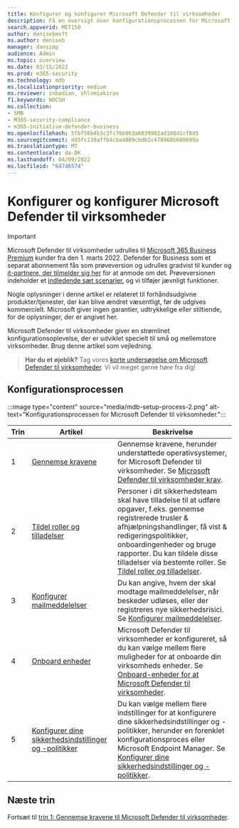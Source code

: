 ```yaml
---
title: Konfigurer og konfigurer Microsoft Defender til virksomheder
description: Få en oversigt over konfigurationsprocessen for Microsoft Defender til virksomheder
search.appverid: MET150
author: denisebmsft
ms.author: deniseb
manager: dansimp
audience: Admin
ms.topic: overview
ms.date: 03/15/2022
ms.prod: m365-security
ms.technology: mdb
ms.localizationpriority: medium
ms.reviewer: inbadian, shlomiakirav
f1.keywords: NOCSH
ms.collection:
- SMB
- M365-security-compliance
- m365-initiative-defender-business
ms.openlocfilehash: 5fbf56b4b3c3fc76b863a6839902ad108d1cf8d5
ms.sourcegitcommit: dd5fc139affb4cba4089cbdb2c478968b680699a
ms.translationtype: MT
ms.contentlocale: da-DK
ms.lasthandoff: 04/09/2022
ms.locfileid: "64746574"
---
```

# <a name="set-up-and-configure-microsoft-defender-for-business"></a>Konfigurer og konfigurer Microsoft Defender til virksomheder

> [!IMPORTANT]
> Microsoft Defender til virksomheder udrulles til [Microsoft 365 Business Premium](../../business-premium/index.md) kunder fra den 1. marts 2022. Defender for Business som et separat abonnement fås som prøveversion og udrulles gradvist til kunder og [it-partnere, der tilmelder sig her](https://aka.ms/mdb-preview) for at anmode om det. Prøveversionen indeholder et [indledende sæt scenarier](mdb-tutorials.md#try-these-preview-scenarios), og vi tilføjer jævnligt funktioner.
> 
> Nogle oplysninger i denne artikel er relateret til forhåndsudgivne produkter/tjenester, der kan blive ændret væsentligt, før de udgives kommercielt. Microsoft giver ingen garantier, udtrykkelige eller stiltiende, for de oplysninger, der er angivet her. 

Microsoft Defender til virksomheder giver en strømlinet konfigurationsoplevelse, der er udviklet specielt til små og mellemstore virksomheder. Brug denne artikel som vejledning.

>
> **Har du et øjeblik?**
> Tag vores <a href="https://microsoft.qualtrics.com/jfe/form/SV_0JPjTPHGEWTQr4y" target="_blank">korte undersøgelse om Microsoft Defender til virksomheder</a>. Vi vil meget gerne høre fra dig!
>

## <a name="the-setup-and-configuration-process"></a>Konfigurationsprocessen

:::image type="content" source="media/mdb-setup-process-2.png" alt-text="Konfigurationsprocessen for Microsoft Defender til virksomheder.":::

| Trin  | Artikel | Beskrivelse  |
|---------|---------|--------|
| 1 | [Gennemse kravene](mdb-requirements.md) | Gennemse kravene, herunder understøttede operativsystemer, for Microsoft Defender til virksomheder. Se [Microsoft Defender til virksomheder krav](mdb-requirements.md). |
| 2 | [Tildel roller og tilladelser](mdb-roles-permissions.md)     | Personer i dit sikkerhedsteam skal have tilladelse til at udføre opgaver, f.eks. gennemse registrerede trusler & afhjælpningshandlinger, få vist & redigeringspolitikker, onboardingenheder og bruge rapporter. Du kan tildele disse tilladelser via bestemte roller. Se [Tildel roller og tilladelser](mdb-roles-permissions.md).        |
| 3 | [Konfigurer mailmeddelelser](mdb-email-notifications.md) | Du kan angive, hvem der skal modtage mailmeddelelser, når beskeder udløses, eller der registreres nye sikkerhedsrisici. Se [Konfigurer mailmeddelelser](mdb-email-notifications.md).| 
| 4 | [Onboard enheder](mdb-onboard-devices.md)     | Microsoft Defender til virksomheder er konfigureret, så du kan vælge mellem flere muligheder for at onboarde din virksomheds enheder. Se [Onboard-enheder for at Microsoft Defender til virksomheder](mdb-onboard-devices.md).         |
| 5 | [Konfigurer dine sikkerhedsindstillinger og -politikker](mdb-configure-security-settings.md) | Du kan vælge mellem flere indstillinger for at konfigurere dine sikkerhedsindstillinger og -politikker, herunder en forenklet konfigurationsproces eller Microsoft Endpoint Manager. Se [Konfigurer dine sikkerhedsindstillinger og -politikker](mdb-configure-security-settings.md). |

## <a name="next-steps"></a>Næste trin

Fortsæt til [trin 1: Gennemse kravene til Microsoft Defender til virksomheder](mdb-requirements.md).
